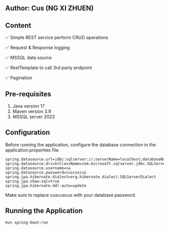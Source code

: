 ## Author: Cus (NG XI ZHUEN)

## Content
✅ Simple REST service perform CRUD operations

✅ Request & Response logging

✅ MSSQL data source

✅ RestTemplate to call 3rd party endpoint

✅ Pagination

## Pre-requisites

1. Java version 17
2. Maven version 3.9
3. MSSQL server 2022


## Configuration
Before running the application, configure the database connection in the application.properties file:
```properties
spring.datasource.url=jdbc:sqlserver://;serverName=localhost;databaseName=placesdb;encrypt=true;trustServerCertificate=true;
spring.datasource.driverClassName=com.microsoft.sqlserver.jdbc.SQLServerDriver
spring.datasource.username=sa
spring.datasource.password=cuscuscus
spring.jpa.hibernate.dialect=org.hibernate.dialect.SQLServerDialect
spring.jpa.show-sql=true
spring.jpa.hibernate.ddl-auto=update
```
Make sure to replace cuscuscus with your database password.

## Running the Application
```bash
mvn spring-boot:run
```
